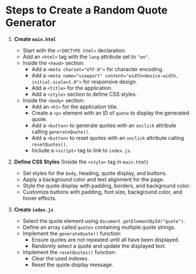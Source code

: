 # Steps to Create a Random Quote Generator

1. **Create `main.html`**  
   - Start with the `<!DOCTYPE html>` declaration.  
   - Add an `<html>` tag with the `lang` attribute set to `"en"`.  
   - Inside the `<head>` section:  
     - Add a `<meta charset="UTF-8">` for character encoding.  
     - Add a `<meta name="viewport" content="width=device-width, initial-scale=1.0">` for responsive design.  
     - Add a `<title>` for the application.  
     - Add a `<style>` section to define CSS styles.  
   - Inside the `<body>` section:  
     - Add an `<h1>` for the application title.  
     - Create a `<p>` element with an ID of `quote` to display the generated quote.  
     - Add a `<button>` to generate quotes with an `onclick` attribute calling `generateQuote()`.  
     - Add a `<button>` to reset quotes with an `onclick` attribute calling `resetQuotes()`.  
     - Include a `<script>` tag to link to `index.js`.  

2. **Define CSS Styles** (Inside the `<style>` tag in `main.html`)  
   - Set styles for the `body`, heading, quote display, and buttons.  
   - Apply a background color and text alignment for the page.  
   - Style the quote display with padding, borders, and background color.  
   - Customize buttons with padding, font size, background color, and hover effects.  

3. **Create `index.js`**  
   - Select the quote element using `document.getElementById("quote")`.  
   - Define an array called `quotes` containing multiple quote strings.  
   - Implement the `generateQuote()` function:  
     - Ensure quotes are not repeated until all have been displayed.  
     - Randomly select a quote and update the displayed text.  
   - Implement the `resetQuotes()` function:  
     - Clear the used indexes.  
     - Reset the quote display message.  
